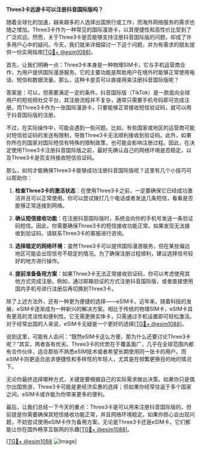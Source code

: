 **Three3卡远游卡可以注册抖音国际版吗？**

随着全球化的加速，越来越多的人选择出国旅行或工作，而海外网络服务的需求也随之增加。Three3卡作为一种常见的国际漫游卡，以其便捷性和高性价比受到了广泛欢迎。然而，关于Three3卡是否能够支持注册抖音国际版的问题，却成了许多用户心中的疑问。今天，我们就来详细探讨一下这个问题，并为有需求的朋友提供一份实用指南[[TG💪+ @esim1088](https://t.me/s/esim1088)]。

首先，让我们明确一点：Three3卡本身是一种物理SIM卡，它与手机运营商合作，为用户提供国际漫游服务。它的主要功能是帮助用户在境外时能够正常使用电话、短信和数据流量。那么，这种卡是否可以直接用来注册抖音国际版呢？

答案是：可以，但需要满足一定的条件。抖音国际版（TikTok）是一款面向全球用户的短视频社交平台，其注册流程并不复杂，通常只需要手机号码即可完成注册。而Three3卡作为一张国际漫游卡，只要能够正常接收短信验证码，就可以用于抖音国际版的注册。

不过，在实际操作中，可能会遇到一些问题。比如，有些国家或地区的运营商可能对短信验证码的发送有限制，导致Three3卡无法顺利接收到验证码。此外，如果你所在的国家对国际短信有特殊的限制政策，也可能会影响注册过程。因此，在决定使用Three3卡注册抖音国际版之前，最好先确认自己的网络环境是否稳定，以及Three3卡是否支持接收短信验证码。

那么，如何才能确保Three3卡能够成功注册抖音国际版呢？这里有几个小技巧可以帮助你：

1. **检查Three3卡的激活状态**：在使用Three3卡之前，一定要确保它已经成功激活并且可以正常使用。你可以尝试拨打几个电话或者发送几条短信，看看是否能够正常连接到网络。

2. **确认短信接收功能**：在注册抖音国际版时，系统会向你的手机号发送一条验证码短信。因此，你需要确保Three3卡的短信接收功能正常。如果发现无法接收到验证码，请联系Three3卡的客服进行咨询。

3. **选择稳定的网络环境**：虽然Three3卡可以提供国际漫游服务，但在某些偏远地区可能会出现信号不稳定的情况。为了确保注册过程顺利，建议选择信号较好的地方进行操作。

4. **提前准备备用方案**：如果Three3卡无法正常接收验证码，你可以考虑使用其他方式完成注册。例如，通过邮箱验证的方式注册抖音国际版，或者直接使用国内手机号进行注册后再切换到Three3卡。

除了上述方法外，还有一种更为便捷的选择——eSIM卡。近年来，随着科技的发展，eSIM卡逐渐成为一种新兴的解决方案。相比于传统的物理SIM卡，eSIM卡具有更高的灵活性和便利性。它无需更换实体卡，只需通过手机设置即可轻松激活。对于经常出国的人来说，eSIM卡无疑是一个更好的选择[[TG💪+ @esim1088](https://t.me/s/esim1088)]。

说到这里，可能有人会问：“既然eSIM卡这么方便，那为什么还要讨论Three3卡呢？”其实，两者各有优劣。Three3卡的优势在于覆盖面广，几乎在全球范围内都有合作伙伴，适合那些不熟悉eSIM技术或者希望长期使用同一张卡的用户。而eSIM卡则更适合追求便捷性和多样性的年轻人，尤其是在频繁更换目的地的情况下。

无论你最终选择哪种方式，关键是要根据自己的实际需求做出决策。如果你只是偶尔出国旅游，Three3卡可能是更经济实惠的选择；但如果你经常往返于多个国家之间，eSIM卡或许能为你带来更多的便利。

最后，让我们总结一下今天的重点：Three3卡是可以用来注册抖音国际版的，但前提是你需要确保其短信接收功能正常，并且网络环境稳定。如果你担心会出现问题，不妨尝试使用eSIM卡作为备用方案。无论是Three3卡还是eSIM卡，它们都能让你在国外畅享互联网的乐趣[[TG💪+ @esim1088](https://t.me/s/esim1088)]。

[[TG💪+ @esim1088](https://t.me/s/esim1088) ![Image](https://i.postimg.cc/4NQfJmqS/Snipaste-2025-05-13-00-14-12.png)]